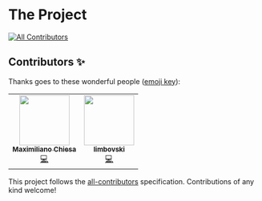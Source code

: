 # The Project
<!-- ALL-CONTRIBUTORS-BADGE:START - Do not remove or modify this section -->
[![All Contributors](https://img.shields.io/badge/all_contributors-2-orange.svg?style=flat-square)](#contributors-)
<!-- ALL-CONTRIBUTORS-BADGE:END -->
## Contributors ✨

Thanks goes to these wonderful people ([emoji key](https://allcontributors.org/docs/en/emoji-key)):

<!-- ALL-CONTRIBUTORS-LIST:START - Do not remove or modify this section -->
<!-- prettier-ignore-start -->
<!-- markdownlint-disable -->
<table>
  <tr>
    <td align="center"><a href="https://github.com/mchiesa"><img src="https://avatars2.githubusercontent.com/u/1329332?v=4" width="100px;" alt=""/><br /><sub><b>Maximiliano Chiesa</b></sub></a><br /><a href="https://github.com/HandsOnLearning/the-project/commits?author=mchiesa" title="Code">💻</a></td>
    <td align="center"><a href="https://github.com/limbovski"><img src="https://avatars2.githubusercontent.com/u/6280897?v=4" width="100px;" alt=""/><br /><sub><b>limbovski</b></sub></a><br /><a href="https://github.com/HandsOnLearning/the-project/commits?author=limbovski" title="Code">💻</a></td>
  </tr>
</table>

<!-- markdownlint-enable -->
<!-- prettier-ignore-end -->
<!-- ALL-CONTRIBUTORS-LIST:END -->

This project follows the [all-contributors](https://github.com/all-contributors/all-contributors) specification. Contributions of any kind welcome!